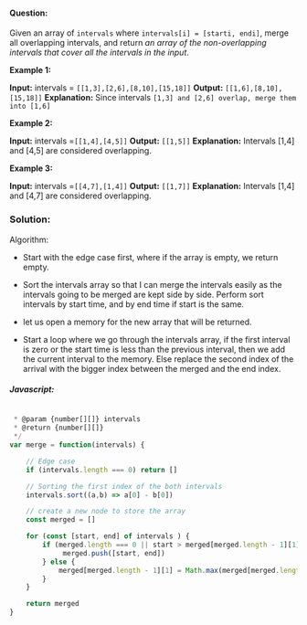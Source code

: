 #### Question:

Given an array of `intervals` where `intervals[i] = [starti, endi]`, merge all overlapping intervals, and return *an array of the non-overlapping intervals that cover all the intervals in the input*.

**Example 1:**

**Input:** intervals = `[[1,3],[2,6],[8,10],[15,18]]`
**Output:** `[[1,6],[8,10],[15,18]]`
**Explanation:** Since intervals `[1,3] and [2,6] overlap, merge them into [1,6]`

**Example 2:**

**Input:** intervals =`[[1,4],[4,5]]`
**Output:** `[[1,5]]`
**Explanation:** Intervals [1,4] and [4,5] are considered overlapping.

**Example 3:**

**Input:** intervals =`[[4,7],[1,4]]`
**Output:** `[[1,7]]`
**Explanation:** Intervals [1,4] and [4,7] are considered overlapping.

### Solution:

Algorithm:

- Start with the edge case first, where if the array is empty, we return empty.
- Sort the intervals array so that I can merge the intervals easily as the intervals going to be merged are kept side by side. Perform sort intervals by start time, and by end time if start is the same.

- let us open a memory for the new array that will be returned.
- Start a loop where we go through the intervals array, if the first interval is zero or the start time is less than the previous interval, then we add the current interval to the memory. Else replace the second index of the arrival with the bigger index between the merged and the end index.

##### Javascript:

```Javascript

 * @param {number[][]} intervals
 * @return {number[][]}
 */
var merge = function(intervals) {

	// Edge case
    if (intervals.length === 0) return []

	// Sorting the first index of the both intervals
    intervals.sort((a,b) => a[0] - b[0])

	// create a new node to store the array
    const merged = []

    for (const [start, end] of intervals ) {
        if (merged.length === 0 || start > merged[merged.length - 1][1]) {
             merged.push([start, end])
        } else {
            merged[merged.length - 1][1] = Math.max(merged[merged.length -1][1], end)
        }
    }

    return merged
}

```
